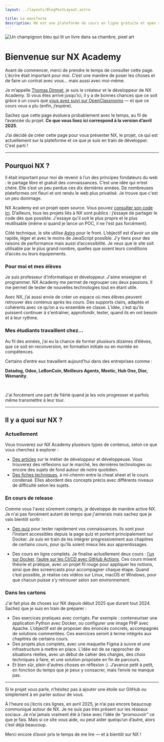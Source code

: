 ```yaml
---
layout: ../layouts/BlogPostLayout.astro

title: Le manifeste
description: NX est une plateforme de cours en ligne gratuite et open source. Cette page représente le contrat de confiance entre moi, Thomas, et vous le lecteur.
---
```


![Un champignon bleu qui lit un livre dans sa chambre, pixel art](/champignon-lecture.png)

# Bienvenue sur NX Academy

Avant de commencer, merci de prendre le temps de consulter cette page. L’écrire était important pour moi. C’est une manière de poser les choses et de faire un contrat avec vous… mais aussi avec moi-même.

Je m’appelle [Thomas Dimnet](https://www.linkedin.com/in/thomas-dimnet-4114a4147/), je suis le créateur et le développeur de NX Academy. Si vous êtes arrivé jusqu’ici, il y a de bonnes chances que ce soit grâce à un cours que [vous avez suivi sur OpenClassrooms](https://openclassrooms.com/fr/search?query=Thomas%20Dimnet) — et que ce cours vous a plu (enfin, j’espère).

Sachez que cette page évoluera probablement avec le temps, au fil de l’avancée du projet. **Ce que vous lisez ici correspond à la version d’avril 2025**.

J’ai décidé de créer cette page pour vous présenter NX, le projet, ce qui est actuellement sur la plateforme et ce que je suis en train de développer. C’est parti !

---

## Pourquoi NX ?

Il était important pour moi de revenir à l’un des principes fondateurs du web : le partage libre et gratuit des connaissances. C’est une idée qui m’est chère. Elle s’est un peu perdue ces dix dernières années. De nombreuses plateformes ont fleuri et ont rendu le web plus privatisé. Je trouve que c'est un peu dommage.

NX Academy est un projet open source. Vous pouvez [consulter son code ici](https://github.com/nx-academy/nx-academy.github.io). D’ailleurs, tous les projets liés à NX sont publics : j’essaye de partager le code dès que possible. J'essaye qu'il soit le plus propre et le plus réutilisable (même si quand je lance un POC, il ne l'est pas forcément).

Côté technique, le site utilise [Astro](https://astro.build/) pour le front. L’objectif est d’avoir un site rapide, léger et avec le moins de JavaScript possible. J’y tiens pour des raisons de performance mais aussi d’accessibilité. Je veux que le site soit utilisable par le plus grand nombre, quelles que soient leurs conditions d’accès ou leurs équipements.


### Pour moi et mes élèves
Je suis professeur d'informatique et développeur. J'aime enseigner et programmer. NX Academy me permet de regrouper ces deux passions. Il me permet de tester de nouvelles technologies tout en étant utile.

Avec NX, j’ai aussi envie de créer un espace où mes élèves peuvent retrouver des contenus après les cours. Des supports clairs, adaptés et cohérents avec ce qu’on a vu ensemble en classe. L’idée, c’est qu’ils puissent continuer à s'entraîner, approfondir, tester, quand ils en ont besoin et à leur rythme.


### Mes étudiants travaillent chez…
Au fil des années, j’ai eu la chance de former plusieurs dizaines d’élèves, que ce soit en reconversion, en formation initiale ou en montée en compétences.

Certains d’entre eux travaillent aujourd’hui dans des entreprises comme :
<br>

**Datadog, Odoo, LeBonCoin, Meilleurs Agents, Meetic, Hub One, Dior, Wemanity**.

<br>

J'ai forcément une part de fiérté quand je les vois progresser et parfois même transmettre à leur tour.


---

## Il y a quoi sur NX ?

### Actuellement
Vous trouverez sur NX Academy plusieurs types de contenus, selon ce que vous cherchez à explorer :

- [Des articles](/articles) sur le métier de développeur et développeuse. Vous trouverez des réflexions sur le marché, les dernières technologies ou encore des sujets de fond autour de notre quotidien.
- [Des fiches techniques](/fiches), à mi-chemin entre la cheat sheet et le cours condensé. Elles abordent des concepts précis avec différents niveaux de difficulté selon les sujets.


### En cours de release
Comme vous l'avez sûrement compris, je développe de manière active NX. Je n'ai pas forcément autant de temps que j'aimerais mais sachez que je vais bientôt sortir :

- [Des quiz](/quiz) pour tester rapidement vos connaissances. Ils sont pour l’instant accessibles depuis la page quiz et portent principalement sur Docker. Je suis en train de les intégrer progressivement aux chapitres de certains cours, pour qu’ils soient mieux liés aux apprentissages.

- Des cours en ligne complets. Je finalise actuellement deux cours : [l’un sur Docker](/cours/docker-et-docker-compose), [l’autre sur les CI/CD avec GitHub Actions](/cours/ci-cd-github-actions). Ces cours mixent théorie et pratique, avec un projet fil rouge pour appliquer les notions, ainsi que des screencasts pour accompagner chaque étape. Quand c’est possible, je réalise ces vidéos sur Linux, macOS et Windows, pour que chacun puisse s’y retrouver selon son environnement.


### Dans les cartons
J'ai fait plus de choses sur NX depuis début 2025 que durant tout 2024. Sachez que je suis en train de préparer :

- Des exercices pratiques avec corrigés. Par exemple : conteneuriser une application Python avec Docker, ou configurer une image PHP avec Apache.
L’objectif est de proposer des énoncés concrets, accompagnés de solutions commentées. Ces exercices seront à terme intégrés aux chapitres de certains cours.
- Des projets plus complets, avec une maquette Figma à suivre et une infrastructure à mettre en place.
L’idée est de se rapprocher de situations réelles, avec un début de cahier des charges, des choix techniques à faire, et une solution proposée en fin de parcours.
- Et bien sûr, plein d'autres choses en réflexion :). J’avance petit à petit, en fonction du temps que je peux y consacrer, mais l’envie ne manque pas.

---


Si le projet vous parle, n’hésitez pas à ajouter une étoile sur GitHub ou simplement à en parler autour de vous. 

À l’heure où j’écris ces lignes, en avril 2025, je n’ai pas encore beaucoup communiqué autour de NX. Je ne suis pas très présent sur les réseaux sociaux. Je n’ai jamais vraiment été à l’aise avec l’idée de “promouvoir” ce que je fais. Mais si ce site vous aide, ou peut aider quelqu’un d’autre, alors c’est déjà beaucoup.

Merci encore d’avoir pris le temps de me lire — et à bientôt sur NX !
